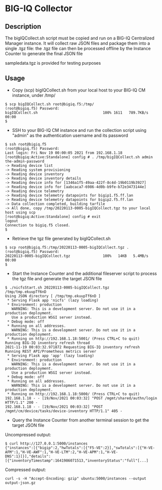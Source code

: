# BIG-IQ Collector

## Description

The bigIQCollect.sh script must be copied and run on a BIG-IQ Centralized Manager instance. It will collect raw JSON files and package them into a single .tgz file:
the .tgz file can then be processed offline by the Instance Counter to generate the final JSON file

sampledata.tgz is provided for testing purposes

## Usage

- Copy (scp) bigIQCollect.sh from your local host to your BIG-IQ CM instance, under /tmp/

```
$ scp bigIQCollect.sh root@bigiq.f5:/tmp/
(root@bigiq.f5) Password: 
bigIQCollect.sh                              100% 1611   789.7KB/s   00:00    
$ 
```

- SSH to your BIG-IQ CM instance and run the collection script using "admin" as the authentication username and its password

```
$ ssh root@bigiq.f5
(root@bigiq.f5) Password: 
Last login: Fri Nov 19 00:00:05 2021 from 192.168.1.18
[root@bigiq:Active:Standalone] config # . /tmp/bigIQCollect.sh admin the-admin-password
-> Reading device list
-> Reading system provisioning
-> Reading device inventory
-> Reading device inventory details
-> Reading device info for [1346a1f5-49aa-422f-8c4d-19b0119b3927]
-> Reading device info for [aabcaca7-6986-4d0b-b9fe-b72e3473144e]
-> Reading device telemetry
-> Reading device telemetry datapoints for bigip1.f5.ff.lan
-> Reading device telemetry datapoints for bigip2.f5.ff.lan
-> Data collection completed, building tarfile
-> All done, copy /tmp/20220113-0005-bigIQCollect.tgz to your local host using scp
[root@bigiq:Active:Standalone] config # exit
logout
Connection to bigiq.f5 closed.
$ 
```

- Retrieve the tgz file generated by bigIQCollect.sh

```
$ scp root@bigiq.f5:/tmp/20220113-0005-bigIQCollect.tgz .
(root@bigiq.f5) Password: 
20220113-0005-bigIQCollect.tgz               100%   14KB   5.4MB/s   00:00    
$ 
```

- Start the Instance Counter and the additional fileserver script to process the tgz file and generate the target JSON file

```
$ ./nicfsStart.sh 20220113-0005-bigIQCollect.tgz
/tmp/tmp.ekuupTf6nD
Using JSON directory [ /tmp/tmp.ekuupTf6nD ]
 * Serving Flask app 'nicfs' (lazy loading)
 * Environment: production
   WARNING: This is a development server. Do not use it in a production deployment.
   Use a production WSGI server instead.
 * Debug mode: off
 * Running on all addresses.
   WARNING: This is a development server. Do not use it in a production deployment.
 * Running on http://192.168.1.18:5001/ (Press CTRL+C to quit)
Running BIG-IQ inventory refresh thread
2021-11-19 00:03:32.971872 Requesting BIG-IQ inventory refresh
Running REST API/Prometheus metrics server
 * Serving Flask app 'app' (lazy loading)
 * Environment: production
   WARNING: This is a development server. Do not use it in a production deployment.
   Use a production WSGI server instead.
 * Debug mode: off
 * Running on all addresses.
   WARNING: This is a development server. Do not use it in a production deployment.
 * Running on http://192.168.1.18:5000/ (Press CTRL+C to quit)
192.168.1.18 - - [19/Nov/2021 00:03:32] "POST /mgmt/shared/authn/login HTTP/1.1" 200 -
192.168.1.18 - - [19/Nov/2021 00:03:32] "POST /mgmt/cm/device/tasks/device-inventory HTTP/1.1" 405 -
```

- Query the Instance Counter from another terminal session to get the target JSON file

Uncompressed output:

```
$ curl http://127.0.0.1:5000/instances
{"instances":[{"bigip":2,"hwTotals":[{"F5-VE":2}],"swTotals":[{"H-VE-AFM":1,"H-VE-AWF":1,"H-VE-LTM":2,"H-VE-APM":1,"H-VE-DNS":1}]}],"details":[{"inventoryTimestamp":1641986071513,"inventoryStatus":"full"[...]
```

Compressed output:

```
curl -s -H "Accept-Encoding: gzip" ubuntu:5000/instances --output output-json.gz
```
